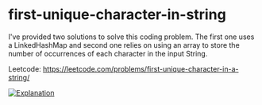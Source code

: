 # first-unique-character-in-string
I've provided two solutions to solve this coding problem. The first one uses a LinkedHashMap and second one relies on using an array to store the number of occurrences of each character in the input String.


Leetcode: https://leetcode.com/problems/first-unique-character-in-a-string/


[![Explanation](https://img.youtube.com/vi/kdO32rX7Ryc/0.jpg)](https://www.youtube.com/watch?v=kdO32rX7Ryc)
